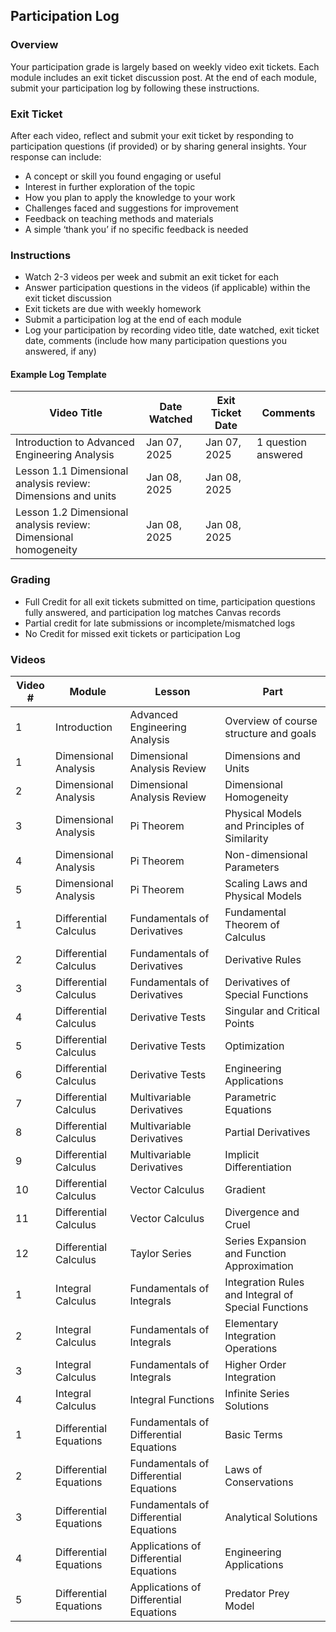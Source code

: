 ## Participation Log

### Overview
Your participation grade is largely based on weekly video exit tickets. Each module includes an exit ticket discussion post. At the end of each module, submit your participation log by following these instructions.  

### Exit Ticket  
After each video, reflect and submit your exit ticket by responding to participation questions (if provided) or by sharing general insights. Your response can include:  
- A concept or skill you found engaging or useful
- Interest in further exploration of the topic  
- How you plan to apply the knowledge to your work 
- Challenges faced and suggestions for improvement  
- Feedback on teaching methods and materials  
- A simple ‘thank you’ if no specific feedback is needed  

### Instructions
- Watch 2-3 videos per week and submit an exit ticket for each
- Answer participation questions in the videos (if applicable) within the exit ticket discussion
- Exit tickets are due with weekly homework  
- Submit a participation log at the end of each module  
- Log your participation by recording video title, date watched, exit ticket date, comments (include how many participation questions you answered, if any)

#### Example Log Template

| Video Title                              | Date Watched | Exit Ticket Date | Comments |  
|---------------------------------------------|------------------|----------------------|--------------|  
| Introduction to Advanced Engineering Analysis | Jan 07, 2025     | Jan 07, 2025         | 1 question answered |  
| Lesson 1.1 Dimensional analysis review: Dimensions and units | Jan 08, 2025     | Jan 08, 2025         |              |  
| Lesson 1.2 Dimensional analysis review: Dimensional homogeneity | Jan 08, 2025     | Jan 08, 2025         |  |  

### Grading
- Full Credit for all exit tickets submitted on time, participation questions fully answered, and participation log matches Canvas records
- Partial credit for late submissions or incomplete/mismatched logs  
- No Credit for missed exit tickets or participation Log


### Videos
| Video # | Module                 | Lesson                          | Part                                         |
|---------|------------------------|---------------------------------|---------------------------------------------|
| 1       | Introduction           | Advanced Engineering Analysis  | Overview of course structure and goals      |
| 1       | Dimensional Analysis   | Dimensional Analysis Review    | Dimensions and Units                        |
| 2       | Dimensional Analysis   | Dimensional Analysis Review    | Dimensional Homogeneity                     |
| 3       | Dimensional Analysis   | Pi Theorem                     | Physical Models and Principles of Similarity|
| 4       | Dimensional Analysis   | Pi Theorem                     | Non-dimensional Parameters                  |
| 5       | Dimensional Analysis   | Pi Theorem                     | Scaling Laws and Physical Models            |
| 1       | Differential Calculus  | Fundamentals of Derivatives    | Fundamental Theorem of Calculus             |
| 2       | Differential Calculus  | Fundamentals of Derivatives    | Derivative Rules                            |
| 3       | Differential Calculus  | Fundamentals of Derivatives    | Derivatives of Special Functions            |
| 4       | Differential Calculus  | Derivative Tests               | Singular and Critical Points                |
| 5       | Differential Calculus  | Derivative Tests               | Optimization                                |
| 6       | Differential Calculus  | Derivative Tests               | Engineering Applications                    |
| 7       | Differential Calculus  | Multivariable Derivatives      | Parametric Equations                        |
| 8       | Differential Calculus  | Multivariable Derivatives      | Partial Derivatives                         |
| 9       | Differential Calculus  | Multivariable Derivatives      | Implicit Differentiation                    |
| 10      | Differential Calculus  | Vector Calculus                | Gradient                                    |
| 11      | Differential Calculus  | Vector Calculus                | Divergence and Cruel                        |
| 12      | Differential Calculus  | Taylor Series                  | Series Expansion and Function Approximation |
| 1       | Integral Calculus      | Fundamentals of Integrals      | Integration Rules and Integral of Special Functions |
| 2       | Integral Calculus      | Fundamentals of Integrals      | Elementary Integration Operations           |
| 3       | Integral Calculus      | Fundamentals of Integrals      | Higher Order Integration                    |
| 4       | Integral Calculus      | Integral Functions             | Infinite Series Solutions                   |
| 1       | Differential Equations | Fundamentals of Differential Equations | Basic Terms                        |
| 2       | Differential Equations | Fundamentals of Differential Equations | Laws of Conservations               |
| 3       | Differential Equations | Fundamentals of Differential Equations | Analytical Solutions               |
| 4       | Differential Equations | Applications of Differential Equations | Engineering Applications          |
| 5       | Differential Equations | Applications of Differential Equations | Predator Prey Model               |
